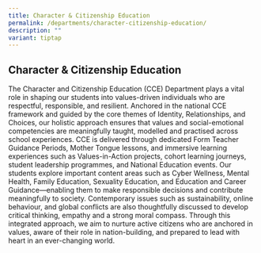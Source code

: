 ```yaml
---
title: Character & Citizenship Education
permalink: /departments/character-citizenship-education/
description: ""
variant: tiptap
---
```

<h2><strong>Character &amp; Citizenship Education</strong></h2>
<p>The Character and Citizenship Education (CCE) Department plays a vital
role in shaping our students into values-driven individuals who are respectful,
responsible, and resilient. Anchored in the national CCE framework and
guided by the core themes of Identity, Relationships, and Choices, our
holistic approach ensures that values and social-emotional competencies
are meaningfully taught, modelled and practised across school experiences.
CCE is delivered through dedicated Form Teacher Guidance Periods, Mother
Tongue lessons, and immersive learning experiences such as Values-in-Action
projects, cohort learning journeys, student leadership programmes, and
National Education events. Our students explore important content areas
such as Cyber Wellness, Mental Health, Family Education, Sexuality Education,
and Education and Career Guidance—enabling them to make responsible decisions
and contribute meaningfully to society. Contemporary issues such as sustainability,
online behaviour, and global conflicts are also thoughtfully discussed
to develop critical thinking, empathy and a strong moral compass. Through
this integrated approach, we aim to nurture active citizens who are anchored
in values, aware of their role in nation-building, and prepared to lead
with heart in an ever-changing world.</p>
<p></p>